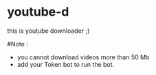 # youtube-d



this is youtube downloader ;)



#Note :
* you cannot download videos more than 50 Mb
* add your Token bot to run the bot.
